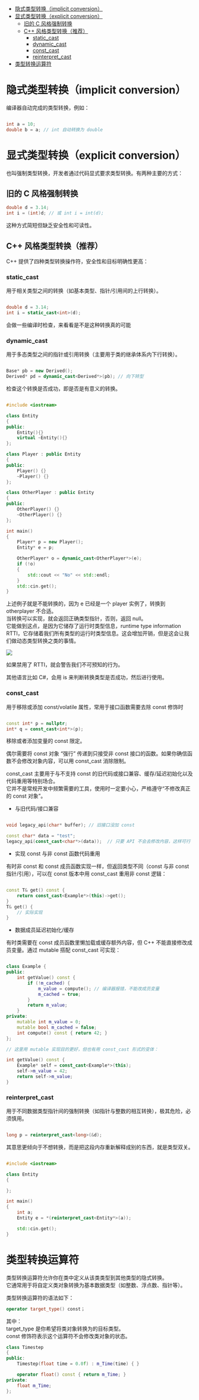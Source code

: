 
- [隐式类型转换（implicit conversion）](#隐式类型转换implicit-conversion)
- [显式类型转换（explicit conversion）](#显式类型转换explicit-conversion)
	- [旧的 C 风格强制转换](#旧的-c-风格强制转换)
	- [C++ 风格类型转换（推荐）](#c-风格类型转换推荐)
		- [static\_cast](#static_cast)
		- [dynamic\_cast](#dynamic_cast)
		- [const\_cast](#const_cast)
		- [reinterpret\_cast](#reinterpret_cast)
- [类型转换运算符](#类型转换运算符)

# 隐式类型转换（implicit conversion）

编译器自动完成的类型转换，例如：

```Cpp

int a = 10;  
double b = a; // int 自动转换为 double  

```

# 显式类型转换（explicit conversion）

也叫强制类型转换，开发者通过代码显式要求类型转换。有两种主要的方式：

## 旧的 C 风格强制转换

```Cpp
double d = 3.14;  
int i = (int)d; // 或 int i = int(d);  
```

这种方式简短但缺乏安全性和可读性。

##  C++ 风格类型转换（推荐）

C++ 提供了四种类型转换操作符，安全性和目标明确性更高：

### static_cast

用于相关类型之间的转换（如基本类型、指针/引用间的上行转换）。

```Cpp

double d = 3.14;  
int i = static_cast<int>(d);  

```

会做一些编译时检查，来看看是不是这种转换真的可能

### dynamic_cast

用于多态类型之间的指针或引用转换（主要用于类的继承体系内下行转换）。

```Cpp

Base* pb = new Derived();  
Derived* pd = dynamic_cast<Derived*>(pb); // 向下转型  

```

检查这个转换是否成功，即是否是有意义的转换。

```C++

#include <iostream>

class Entity
{
public:
	Entity(){}
	virtual ~Entity(){}
};

class Player : public Entity
{
public:
	Player() {}
	~Player() {}
};

class OtherPlayer : public Entity
{
public:
	OtherPlayer() {}
	~OtherPlayer() {}
};

int main()
{
	Player* p = new Player();
	Entity* e = p;

	OtherPlayer* o = dynamic_cast<OtherPlayer*>(e);
	if (!o)
	{
		std::cout << "No" << std::endl;
	}
	std::cin.get();
}

```

上述例子就是不能转换的，因为 e 已经是一个 player 实例了，转换到 otherplayer 不合适。  
当转换可以实现，就会返回正确类型指针，否则，返回 null。  
它能做到这点，是因为它储存了运行时类型信息，runtime type information RTTI，它存储着我们所有类型的运行时类型信息。这会增加开销，但是这会让我们做动态类型转换之类的事情。  

![](image-12.png)

如果禁用了 RTTI，就会警告我们不可预知的行为。

其他语言比如 C#，会用 is 来判断转换类型是否成功，然后进行使用。

### const_cast

用于移除或添加 const/volatile 属性，常用于接口函数需要去除 const 修饰时

```Cpp

const int* p = nullptr;  
int* q = const_cast<int*>(p);  

```

移除或者添加变量的 const 限定。

偶尔需要将 const 对象 “强行” 传递到只接受非 const 接口的函数。如果你确信函数不会修改对象内容，可以用 const_cast 消除限制。

const_cast 主要用于与不支持 const 的旧代码或接口兼容、缓存/延迟初始化以及代码重用等特别场合。  
它并不是常规开发中频繁需要的工具，使用时一定要小心，严格遵守“不修改真正的 const 对象”。

- 与旧代码/接口兼容

```Cpp

void legacy_api(char* buffer); // 旧接口没加 const  

const char* data = "test";  
legacy_api(const_cast<char*>(data));  // 只要 API 不会去修改内容，这样可行  

```

- 实现 const 与非 const 函数代码重用

有时非 const 和 const 成员函数实现一样，但返回类型不同（const 与非 const 指针/引用），可以在 const 版本中用 const_cast 重用非 const 逻辑：
```Cpp

const T& get() const {  
    return const_cast<Example*>(this)->get();  
}  
T& get() {  
    // 实际实现  
}  

```

- 数据成员延迟初始化/缓存

有时类需要在 const 成员函数里懒加载或缓存额外内容，但 C++ 不能直接修改成员变量。通过 mutable 搭配 const_cast 可实现：

```Cpp

class Example {  
public:  
    int getValue() const {  
        if (!m_cached) {  
            m_value = compute(); // 编译器报错，不能改成员变量  
            m_cached = true;  
        }  
        return m_value;  
    }  
private:  
    mutable int m_value = 0;  
    mutable bool m_cached = false;  
    int compute() const { return 42; }  
};  

// 这里用 mutable 实现目的更好，但也有用 const_cast 形式的变体：

int getValue() const {  
    Example* self = const_cast<Example*>(this);  
    self->m_value = 42;  
    return self->m_value;  
}  

```

### reinterpret_cast

用于不同数据类型指针间的强制转换（如指针与整数的相互转换），极其危险，必须慎用。

```Cpp

long p = reinterpret_cast<long>(&d);  

```

其意思更倾向于不想转换，而是把这段内存重新解释成别的东西，就是类型双关。

```C++

#include <iostream>

class Entity
{

};

int main()
{
	int a;
	Entity e = *(reinterpret_cast<Entity*>(a));

	std::cin.get();
}

```

# 类型转换运算符

类型转换运算符允许你在类中定义从该类类型到其他类型的隐式转换。   
它通常用于将自定义类对象转换为基本数据类型（如整数、浮点数、指针等）。   

类型转换运算符的语法如下：  

```Cpp
operator target_type() const；
```

其中：  
target_type 是你希望将类对象转换为的目标类型。  
const 修饰符表示这个运算符不会修改类对象的状态。  

```Cpp
class Timestep
{
public:
	Timestep(float time = 0.0f) : m_Time(time) { }

	operator float() const { return m_Time; }
private:
	float m_Time;
};
```